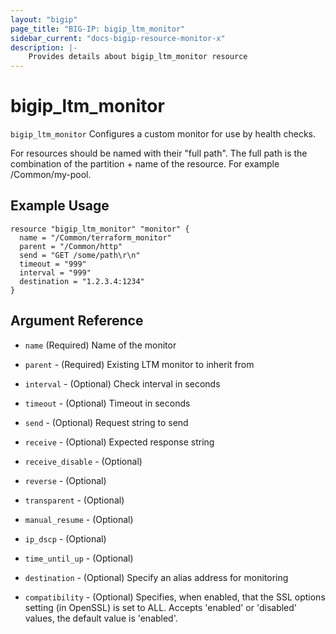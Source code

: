 ```yaml
---
layout: "bigip"
page_title: "BIG-IP: bigip_ltm_monitor"
sidebar_current: "docs-bigip-resource-monitor-x"
description: |-
    Provides details about bigip_ltm_monitor resource
---
```


# bigip\_ltm\_monitor

`bigip_ltm_monitor` Configures a custom monitor for use by health checks.

For resources should be named with their "full path". The full path is the combination of the partition + name of the resource. For example /Common/my-pool.

## Example Usage


```hcl
resource "bigip_ltm_monitor" "monitor" {
  name = "/Common/terraform_monitor"
  parent = "/Common/http"
  send = "GET /some/path\r\n"
  timeout = "999"
  interval = "999"
  destination = "1.2.3.4:1234"
}

```      

## Argument Reference

* `name` (Required) Name of the monitor

* `parent` - (Required) Existing LTM monitor to inherit from

* `interval` - (Optional) Check interval in seconds

* `timeout` - (Optional) Timeout in seconds

* `send` - (Optional) Request string to send

* `receive` - (Optional) Expected response string

* `receive_disable` - (Optional)

* `reverse`  - (Optional)

* `transparent` - (Optional)

* `manual_resume` - (Optional)

* `ip_dscp` - (Optional)

* `time_until_up` - (Optional)

* `destination` - (Optional) Specify an alias address for monitoring

* `compatibility` -  (Optional) Specifies, when enabled, that the SSL options setting (in OpenSSL) is set to ALL. Accepts 'enabled' or 'disabled' values, the default value is 'enabled'.
